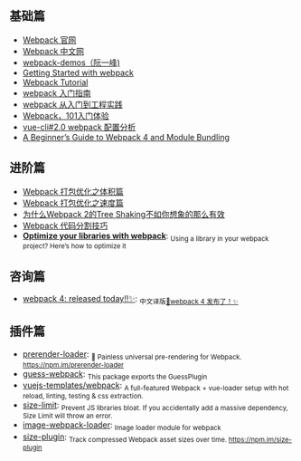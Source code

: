 ## 基础篇
- [Webpack 官网](https://webpack.js.org/)
- [Webpack 中文网](https://doc.webpack-china.org/)
- [webpack-demos（阮一峰)](https://github.com/ruanyf/webpack-demos)
- [Getting Started with webpack](https://blog.madewithenvy.com/getting-started-with-webpack-2-ed2b86c68783)
- [Webpack Tutorial](https://www.ag-grid.com/ag-grid-understanding-webpack/)
- [webpack 入门指南](http://www.cnblogs.com/vajoy/p/4650467.html)
- [webpack 从入门到工程实践](https://mp.weixin.qq.com/s?__biz=MzIwNjEwNTQ4Mw==&mid=2651577617&idx=1&sn=5d74f835ccb4e8070c2a03a215ee199e&chksm=8cd9c3f5bbae4ae3fbca8d88c7b5844a3bc7b5b8e2277200932074c26765ac04f4dfbc37637c#rd)
- [Webpack，101入门体验](http://html-js.com/article/3009)
- [vue-cli#2.0 webpack 配置分析](https://juejin.im/post/584e48b2ac502e006c74a120)
- [A Beginner’s Guide to Webpack 4 and Module Bundling](https://www.sitepoint.com/beginners-guide-webpack-module-bundling/)

## 进阶篇

- [Webpack 打包优化之体积篇](http://jeffjade.com/2017/08/06/124-webpack-packge-optimization-for-volume/)
- [Webpack 打包优化之速度篇](http://jeffjade.com/2017/08/12/125-webpack-package-optimization-for-speed/)
- [为什么Webpack 2的Tree Shaking不如你想象的那么有效](https://advancedweb.hu/2017/02/07/treeshaking/)
- [Webpack 代码分割技巧](https://foio.github.io/wepack-code-spliting/)
- [**Optimize your libraries with webpack**](https://github.com/GoogleChromeLabs/webpack-libs-optimizations): <sub>Using a library in your webpack project? Here’s how to optimize it</sub>

## 咨询篇

- [webpack 4: released today!!✨](https://medium.com/webpack/webpack-4-released-today-6cdb994702d4): <sub>中文译版[🎼webpack 4 发布了！✨](https://zhuanlan.zhihu.com/p/34028750)</sub>

## 插件篇

- [prerender-loader](https://github.com/GoogleChromeLabs/prerender-loader): <sub>📰 Painless universal pre-rendering for Webpack. https://npm.im/prerender-loader</sub>
- [guess-webpack](https://github.com/guess-js/guess/tree/master/packages/webpack): <sub>This package exports the GuessPlugin</sub>
- [vuejs-templates/webpack](https://github.com/vuejs-templates/webpack): <sub>A full-featured Webpack + vue-loader setup with hot reload, linting, testing & css extraction.</sub>
- [size-limit](https://github.com/ai/size-limit): <sub>Prevent JS libraries bloat. If you accidentally add a massive dependency, Size Limit will throw an error.</sub>
- [image-webpack-loader](https://github.com/tcoopman/image-webpack-loader): <sub>Image loader module for webpack</sub>
- [size-plugin](https://github.com/GoogleChromeLabs/size-plugin): <sub>Track compressed Webpack asset sizes over time. https://npm.im/size-plugin</sub>